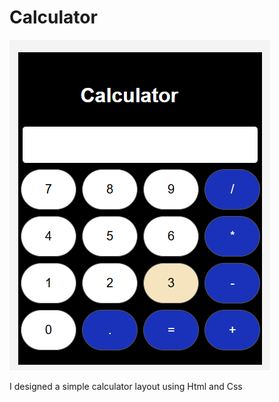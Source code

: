 # Calculator
![Calculator](mycalculator.png)


I designed a simple calculator layout using Html and Css

